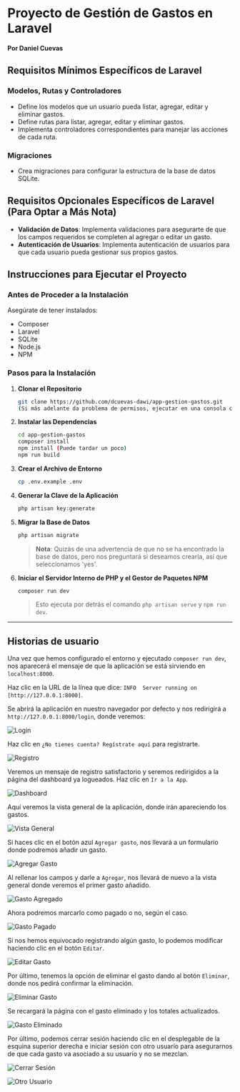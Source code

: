 # Proyecto de Gestión de Gastos en Laravel

**Por Daniel Cuevas**

## Requisitos Mínimos Específicos de Laravel

### Modelos, Rutas y Controladores

- Define los modelos que un usuario pueda listar, agregar, editar y eliminar gastos.
- Define rutas para listar, agregar, editar y eliminar gastos.
- Implementa controladores correspondientes para manejar las acciones de cada ruta.

### Migraciones

- Crea migraciones para configurar la estructura de la base de datos SQLite.

## Requisitos Opcionales Específicos de Laravel (Para Optar a Más Nota)

- **Validación de Datos**: Implementa validaciones para asegurarte de que los campos requeridos se completen al agregar o editar un gasto.
- **Autenticación de Usuarios**: Implementa autenticación de usuarios para que cada usuario pueda gestionar sus propios gastos.

## Instrucciones para Ejecutar el Proyecto

### Antes de Proceder a la Instalación

Asegúrate de tener instalados:

- Composer
- Laravel
- SQLite
- Node.js
- NPM

### Pasos para la Instalación

1. **Clonar el Repositorio**

    ```sh
    git clone https://github.com/dcuevas-dawi/app-gestion-gastos.git
   (Si más adelante da problema de permisos, ejecutar en una consola con Administrador/sudo)
    ```

2. **Instalar las Dependencias**

    ```sh
    cd app-gestion-gastos
    composer install
    npm install (Puede tardar un poco)
    npm run build
    ```

3. **Crear el Archivo de Entorno**

    ```sh
    cp .env.example .env
    ```

4. **Generar la Clave de la Aplicación**

    ```sh
    php artisan key:generate
    ```

5. **Migrar la Base de Datos**

    ```sh
    php artisan migrate
    ```

   > **Nota**: Quizás de una advertencia de que no se ha encontrado la base de datos, pero nos preguntará si deseamos crearla, así que seleccionamos 'yes'.

6. **Iniciar el Servidor Interno de PHP y el Gestor de Paquetes NPM**

    ```sh
    composer run dev
    ```

   > Esto ejecuta por detrás el comando `php artisan serve` y `npm run dev`.

---

## Historias de usuario

Una vez que hemos configurado el entorno y ejecutado `composer run dev`, nos aparecerá el mensaje de que la aplicación se está sirviendo en `localhost:8000`.

Haz clic en la URL de la línea que dice: `INFO  Server running on [http://127.0.0.1:8000]`.

Se abrirá la aplicación en nuestro navegador por defecto y nos redirigirá a `http://127.0.0.1:8000/login`, donde veremos:

![Login](storage/captures/1-login.png)

Haz clic en `¿No tienes cuenta? Regístrate aquí` para registrarte.

![Registro](storage/captures/2-registro.png)

Veremos un mensaje de registro satisfactorio y seremos redirigidos a la página del dashboard ya logueados. Haz clic en `Ir a la App`.

![Dashboard](storage/captures/3-logueado.png)

Aquí veremos la vista general de la aplicación, donde irán apareciendo los gastos.

![Vista General](storage/captures/4-app.png)

Si haces clic en el botón azul `Agregar gasto`, nos llevará a un formulario donde podremos añadir un gasto.

![Agregar Gasto](storage/captures/5-añadir.png)

Al rellenar los campos y darle a `Agregar`, nos llevará de nuevo a la vista general donde veremos el primer gasto añadido.

![Gasto Agregado](storage/captures/6-gasto-agregado.png)

Ahora podremos marcarlo como pagado o no, según el caso.

![Gasto Pagado](storage/captures/7-gasto-pagado.png)

Si nos hemos equivocado registrando algún gasto, lo podemos modificar haciendo clic en el botón `Editar`.

![Editar Gasto](storage/captures/8-editar.png)

Por último, tenemos la opción de eliminar el gasto dando al botón `Eliminar`, donde nos pedirá confirmar la eliminación.

![Eliminar Gasto](storage/captures/9-eliminar.png)

Se recargará la página con el gasto eliminado y los totales actualizados.

![Gasto Eliminado](storage/captures/10-eliminado.png)

Por último, podemos cerrar sesión haciendo clic en el desplegable de la esquina superior derecha e iniciar sesión con otro usuario para asegurarnos de que cada gasto va asociado a su usuario y no se mezclan.

![Cerrar Sesión](storage/captures/11-logout.png)

![Otro Usuario](storage/captures/12-otro-usuario.png)
